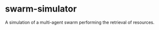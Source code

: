 swarm-simulator
===============

A simulation of a multi-agent swarm performing the retrieval of resources.
